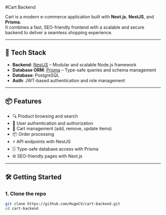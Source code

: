 #Cart Backend

Cart is a modern e-commerce application built with **Next.js**, **NestJS**, and **Prisma**.  
It combines a fast, SEO-friendly frontend with a scalable and secure backend to deliver a seamless shopping experience.

---

## 🚀 Tech Stack

- **Backend**: [NestJS](https://nestjs.com/) – Modular and scalable Node.js framework  
- **Database ORM**: [Prisma](https://www.prisma.io/) – Type-safe queries and schema management  
- **Database**: PostgreSQL
- **Auth**: JWT-based authentication and role management  

---

## 📦 Features

- 🔍 Product browsing and search  
- 👤 User authentication and authorization  
- 🛒 Cart management (add, remove, update items)  
- 📦 Order processing  
- ⚡ API endpoints with NestJS  
- 🗄️ Type-safe database access with Prisma  
- 🌐 SEO-friendly pages with Next.js  

---

## 🛠️ Getting Started

### 1. Clone the repo
```bash
git clone https://github.com/HugoCV/cart-backend.git
cd cart-backend
